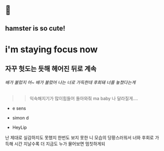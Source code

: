 :hamster:
=========
hamster is so cute!
-------------------

# i'm staying focus now
## 자꾸 헛도는 듯해 헤어진 뒤로 계속
###### 배가 불렀지 어~ 배가 불렀어 나는 너로 가득한데 후회돼 너를 놓쳤다는게 
>	> 익숙해지기가 많이힘들어 돌아와줘 ma baby 나 달라질게....

* e sens
 + simon d
  - HeyLip

난 제대로 실감하지도 못했지
	한번도 보지 못한 니 모습의 당황스러워서
너와 후회로 가득해 시간 지날수록 더
	지금도 누가 물어보면 멈칫하게되 
